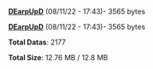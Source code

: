 [**DEarpUpD**](/data/DEarpUpD.txt) (08/11/22 - 17:43)- 3565 bytes

[**DEarpUpD**](/data/DEarpUpD.txt) (08/11/22 - 17:43)- 3565 bytes

**Total Datas**: 2177

**Total Size**: 12.76 MB / 12.8 MB